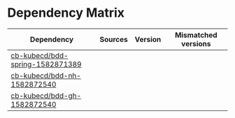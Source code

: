 # Dependency Matrix

Dependency | Sources | Version | Mismatched versions
---------- | ------- | ------- | -------------------
[cb-kubecd/bdd-spring-1582871389](https://github.com/cb-kubecd/bdd-spring-1582871389.git) |  | []() | 
[cb-kubecd/bdd-nh-1582872540](https://github.com/cb-kubecd/bdd-nh-1582872540.git) |  | []() | 
[cb-kubecd/bdd-gh-1582872540](https://github.com/cb-kubecd/bdd-gh-1582872540.git) |  | []() | 

